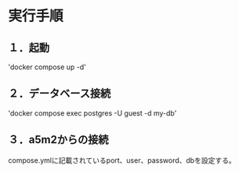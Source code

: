 # 実行手順

## １．起動
'docker compose up -d'

## ２．データベース接続
'docker compose exec postgres -U guest -d my-db'

## ３．a5m2からの接続
compose.ymlに記載されているport、user、password、dbを設定する。